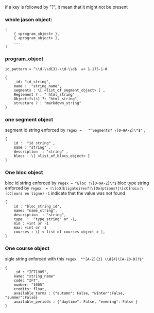 if a key is followed by "?", it mean that it might not be present
### whole jason object:
```
[
	{ <program_object> },
	{ <program_object> },
	...
]
```
### program_object
`id_pattern = ^\\d-\\d{3}-\\d-\\d$  => 1-175-1-0`
``` 
{
	_id: "id_string",	
	name :  "string_name",
	segments : \[ <list_of_segment_object> ] ,
	Règlement ? : " html_string" ,
	Objectifs(s) ?: "html_string", 
	structure ? : "markdown_string"
}
```
### one segment object
segment id string enforced by 
`regex =   "^Segments? \[0-9A-Z]\*$"` ,
```
{
	id :  "id_string" ,
	name : "string" ,
	description  : "string" ,
	blocs : \[ <list_of_blocs_object> ]
}
```
### One bloc object
bloc id string enforced by `regex = ^Bloc ?\[0-9A-Z]\*$`
bloc type string enforced by `regex  = (\[oO]bligatoires?|\[Oo]ptions?|\[cC]hoix|\[cC]ours en ligne)`
`-1` indicate that the value was not found
```
{
	id : "bloc_string_id",
	name: "name_string",
	description  : "string",
	type  :  "type_string" or -1,
	min : +int or -1
	max: +int or -1
	courses : \[ < list of courses object > ],
}
```

### One course object
sigle string enforced with this `regex  "^[A-Z]{3} \\d{4}\[A-Z0-9]?$"`
``` 
{
	_id : "IFT1005",
	name: "string_name"
    code: "IFT",
    number: "1005"
	credits: float,
    available_terms : {"autumn": False, "winter":False, "summer":False} 
    available_periods : {"daytime": False, "evening": False } 
}
```
